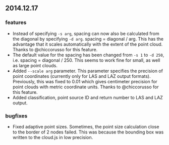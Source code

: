 
## 2014.12.17

### features
* Instead of specifying ```-s arg```, spacing can now also be calculated from the diagonal by specifying ```-d arg```.
  spacing = diagonal / arg. This has the advantage that it scales automatically with the extent of the point cloud.
  Thanks to @chiccorusso for this feature.
* The default value for the spacing has been changed from ```-s 1``` to ```-d 250```, i.e. spacing = diagonal / 250.
  This seems to work fine for small, as well as large point clouds.
* Added ```--scale arg``` parameter. This parameter specifies the precision of point coordinates (currently only for 
  LAS and LAZ output formats). Previously, this was fixed to 0.01 which gives centimeter precision for 
  point clouds with metric coordinate units. 
  Thanks to @chiccorusso for this feature.
* Added classification, point source ID and return number to LAS and LAZ output.

### bugfixes
* Fixed adaptive point sizes. Sometimes, the point size calculation close to the border of 2 nodes failed. This was because the bounding box was written to the cloud.js in low precision.
  

